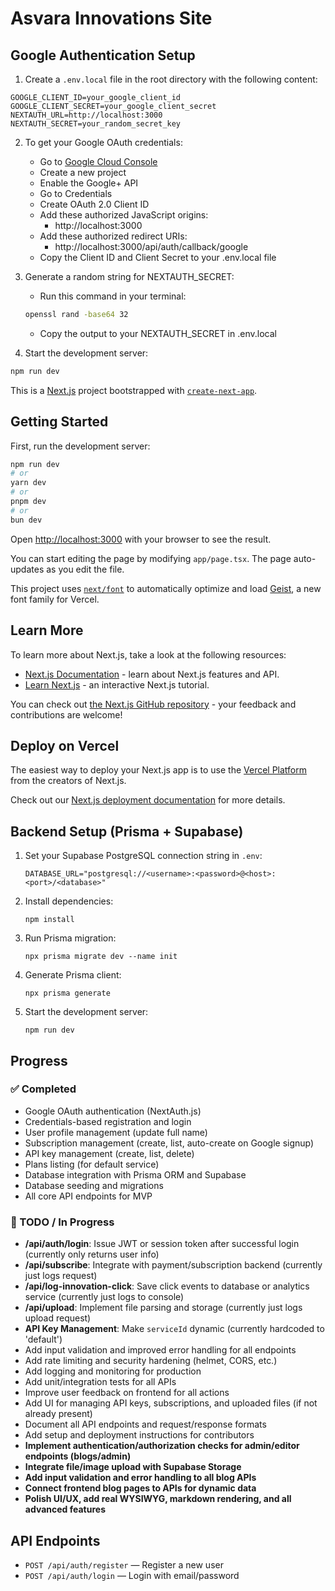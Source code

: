 # Asvara Innovations Site

## Google Authentication Setup

1. Create a `.env.local` file in the root directory with the following content:
```env
GOOGLE_CLIENT_ID=your_google_client_id
GOOGLE_CLIENT_SECRET=your_google_client_secret
NEXTAUTH_URL=http://localhost:3000
NEXTAUTH_SECRET=your_random_secret_key
```

2. To get your Google OAuth credentials:
   - Go to [Google Cloud Console](https://console.cloud.google.com/)
   - Create a new project
   - Enable the Google+ API
   - Go to Credentials
   - Create OAuth 2.0 Client ID
   - Add these authorized JavaScript origins:
     - http://localhost:3000
   - Add these authorized redirect URIs:
     - http://localhost:3000/api/auth/callback/google
   - Copy the Client ID and Client Secret to your .env.local file

3. Generate a random string for NEXTAUTH_SECRET:
   - Run this command in your terminal:
   ```bash
   openssl rand -base64 32
   ```
   - Copy the output to your NEXTAUTH_SECRET in .env.local

4. Start the development server:
```bash
npm run dev
```

This is a [Next.js](https://nextjs.org) project bootstrapped with [`create-next-app`](https://nextjs.org/docs/app/api-reference/cli/create-next-app).

## Getting Started

First, run the development server:

```bash
npm run dev
# or
yarn dev
# or
pnpm dev
# or
bun dev
```

Open [http://localhost:3000](http://localhost:3000) with your browser to see the result.

You can start editing the page by modifying `app/page.tsx`. The page auto-updates as you edit the file.

This project uses [`next/font`](https://nextjs.org/docs/app/building-your-application/optimizing/fonts) to automatically optimize and load [Geist](https://vercel.com/font), a new font family for Vercel.

## Learn More

To learn more about Next.js, take a look at the following resources:

- [Next.js Documentation](https://nextjs.org/docs) - learn about Next.js features and API.
- [Learn Next.js](https://nextjs.org/learn) - an interactive Next.js tutorial.

You can check out [the Next.js GitHub repository](https://github.com/vercel/next.js) - your feedback and contributions are welcome!

## Deploy on Vercel

The easiest way to deploy your Next.js app is to use the [Vercel Platform](https://vercel.com/new?utm_medium=default-template&filter=next.js&utm_source=create-next-app&utm_campaign=create-next-app-readme) from the creators of Next.js.

Check out our [Next.js deployment documentation](https://nextjs.org/docs/app/building-your-application/deploying) for more details.

## Backend Setup (Prisma + Supabase)

1. Set your Supabase PostgreSQL connection string in `.env`:
   ```
   DATABASE_URL="postgresql://<username>:<password>@<host>:<port>/<database>"
   ```
2. Install dependencies:
   ```
   npm install
   ```
3. Run Prisma migration:
   ```
   npx prisma migrate dev --name init
   ```
4. Generate Prisma client:
   ```
   npx prisma generate
   ```
5. Start the development server:
   ```
   npm run dev
   ```

## Progress

### ✅ Completed
- Google OAuth authentication (NextAuth.js)
- Credentials-based registration and login
- User profile management (update full name)
- Subscription management (create, list, auto-create on Google signup)
- API key management (create, list, delete)
- Plans listing (for default service)
- Database integration with Prisma ORM and Supabase
- Database seeding and migrations
- All core API endpoints for MVP

### 🚧 TODO / In Progress
- **/api/auth/login**: Issue JWT or session token after successful login (currently only returns user info)
- **/api/subscribe**: Integrate with payment/subscription backend (currently just logs request)
- **/api/log-innovation-click**: Save click events to database or analytics service (currently just logs to console)
- **/api/upload**: Implement file parsing and storage (currently just logs upload request)
- **API Key Management**: Make `serviceId` dynamic (currently hardcoded to 'default')
- Add input validation and improved error handling for all endpoints
- Add rate limiting and security hardening (helmet, CORS, etc.)
- Add logging and monitoring for production
- Add unit/integration tests for all APIs
- Improve user feedback on frontend for all actions
- Add UI for managing API keys, subscriptions, and uploaded files (if not already present)
- Document all API endpoints and request/response formats
- Add setup and deployment instructions for contributors
- **Implement authentication/authorization checks for admin/editor endpoints (blogs/admin)**
- **Integrate file/image upload with Supabase Storage**
- **Add input validation and error handling to all blog APIs**
- **Connect frontend blog pages to APIs for dynamic data**
- **Polish UI/UX, add real WYSIWYG, markdown rendering, and all advanced features**

## API Endpoints
- `POST /api/auth/register` — Register a new user
- `POST /api/auth/login` — Login with email/password
